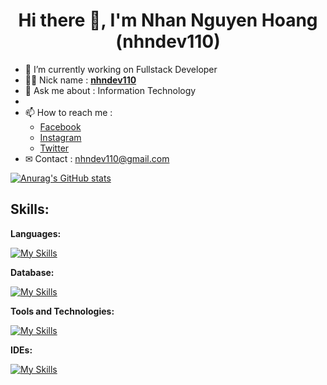 # <div align="center">Hi there 👋, I'm Nhan Nguyen Hoang (nhndev110)</div>

-   🔭 I’m currently working on Fullstack Developer
-   👨‍💻 Nick name : [**nhndev110**](https://github.com/nhndev110)
-   💬 Ask me about : Information Technology
-   
-   📫 How to reach me :
    -   [Facebook](https://www.facebook.com/nhndev110)
    -   [Instagram](https://www.instagram.com/nhndev110)
    -   [Twitter](https://twitter.com/nhndev110)
-   ✉ Contact : nhndev110@gmail.com

[![Anurag's GitHub stats](https://github-readme-stats.vercel.app/api?username=nhndev110&show_icons=true&theme=dark)](https://github.com/nhndev110)

## Skills:

**Languages:**

[![My Skills](https://skillicons.dev/icons?i=html,css,sass,bootstrap,js,jquery,php&theme=dark&perline=7)](https://github.com/nhndev110)

**Database:**

[![My Skills](https://skillicons.dev/icons?i=mysql&theme=dark)](https://github.com/nhndev110)

**Tools and Technologies:**

[![My Skills](https://skillicons.dev/icons?i=git,github&theme=dark)](https://github.com/nhndev110)

**IDEs:**

[![My Skills](https://skillicons.dev/icons?i=vscode&theme=dark)](https://github.com/nhndev110)
